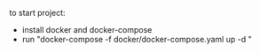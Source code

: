 to start project:
- install docker and docker-compose
- run "docker-compose -f docker/docker-compose.yaml up -d "
